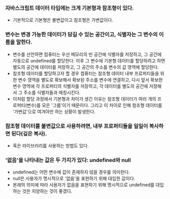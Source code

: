 ### 자바스크립트 데이터 타입에는 크게 기본형과 참조형이 있다.

- 기본적으로 기본형은 불변값이고 참조형은 가변값이다.

### 변수는 변경 가능한 데이터가 담길 수 있는 공간이고, 식별자는 그 변수의 이름을 말한다.

- 변수를 선언하면 컴퓨터는 우선 메모리의 빈 공간에 식별자를 저장하고, 그 공간에 자동으로 undefined를 할당한다. 이후 그 변수에 기본형 데이터를 할당하려고 하면 별도의 공간에 데이터를 저장하고, 그 공간의 주소를 변수의 값 영역에 할당한다.
- 참조형 데이터를 할당하고자 할 경우 컴퓨터는 참조형 데이터 내부 프로퍼티들을 위한 변수 영역을 별도로 확보해서 확보된 주소를 변수에 연결하고, 다시 앞서 확보한 변수 영역에 각 프로퍼티의 식별자를 저장하고, 각 데이터를 별도의 공간에 저장해서 그 주소를 식별자들과 매칭시킨다.
- 이처럼 할당 과정에서 기본형과 차이가 생긴 이유는 참조형 데이터가 여러 개의 프로퍼티(변수)를 모은 '그룹'이기 때문이다. 그리고 이 차이로 인해 참조형 데이터를 '가변값'으로 여겨야만 하는 상황이 발생한다.

### 참조형 데이터를 불변값으로 사용하려면, 내부 프로퍼티들을 일일이 복사하면 된다(깊은 복사).

- 혹은 라이브러리를 사용하는 방법도 있다.

### '없음'을 나타내는 값은 두 가지가 있다: undefined와 null

- undefined는 어떤 변수에 값이 존재하지 않을 경우를 의미한다.
- null은 사용자가 명시적으로 '없음'을 표현하기 위해 대입한 값이다.
- 본래의 의미에 따라 사용자가 없음을 표현하기 위해 명시적으로 undefined를 대입하는 것은 지양하는 것이 좋겠다.
